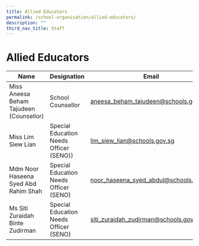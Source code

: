 ```yaml
---
title: Allied Educators
permalink: /school-organisation/allied-educators/
description: ""
third_nav_title: Staff
---
```


# **Allied Educators**

| Name 	| Designation 	| Email 	|
|---	|---	|---	|
| Miss Aneesa Beham Tajudeen (Counsellor) 	| School Counsellor 	| [aneesa_beham_tajudeen@schools.gov.sg](aneesa_beham_tajudeen@schools.gov.sg) 	|
| Miss Lim Siew Lian 	| Special Education Needs Officer (SENO)) 	| [lim_siew_lian@schools.gov.sg](mailto:lim_siew_lian@schools.gov.sg) 	|
| Mdm Noor Haseena Syed Abd Rahim Shah 	| Special Education Needs Officer (SENO) 	| [noor_haseena_syed_abdul@schools.gov.sg](mailto:noor_haseena_syed_abdul@schools.gov.sg) 	|
| Ms Siti Zuraidah Binte Zudirman 	| Special Education Needs Officer (SENO) 	| [siti_zuraidah_zudirman@schools.gov.sg](mailto:siti_zuraidah_zudirman@schools.gov.sg) 	|